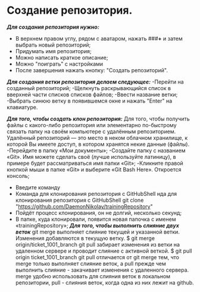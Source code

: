 # Создание репозитория.

***Для создания репозитория нужно:***
- В верхнем правом углу, рядом с аватаром, нажать ###**+** и затем выбрать новый репозиторий;
- Придумать имя репозитория;
- Можно написать краткое описание;
- Можно "поиграть" с настройками
- После завершения нажать кнопку: "Создать репозиторий".

***Для создания ветки репозитория делаем следующее:***
-Перейти на созданный репозиторий;
-Щелкнуть раскрывающийся список в вверхней части списков списков файлов;
-Ввести название ветки;
-Выбрать синюю ветку в появившемся окне и нажать "Enter" на клавиатуре.

***Для того, чтобы создать клон репозитория:***
Для того, чтобы получить файлы с какого-либо репозитория или элементарно по-быстрому связать папку на своём компьютере с удалённым репозиторием. Удалённый репозиторий — это место в неком облачном хранилище, к которой Вы имеете доступ, в котором хранятся некие данные (файлы). -Перейдите в папку «Мои документы»; -Создайте папку с названием «Git». Имя можете сделать своё (лучше используйте латиницу), в примере будет рассматриваться имя папки «Git»; -Кликните правой кнопкой мыши в папке «Git» и выберите «Git Bash Here». Откроется консоль;
 - Введите команду
 - Команда для клонирования репозитория с GitHubShell нда для клонирования репозитория с GitHubShell git clone "https://github.com/DaemonNikolay/trainingRepository"
 - Пойдёт процесс клонирования, он не долгий, несколько секунд;
 - В папке, куда клонировали, появится новая папочка с именем «trainingRepository»;
 ***Для того, чтобы выполнить слияние двух веток***
git merge выполняет слияние текущей и указанной ветки. Изменения добавляются в текущую ветку. $ git merge origin/ticket_1001_branch git pull забирает изменения из ветки на удаленном сервере и проводит слияние с активной веткой. $ git pull origin ticket_1001_branch git pull отличается от git merge тем, что merge только выполняет слияние веток, а pull прежде чем выполнить слияние - закачивает изменения с удаленного сервера. merge удобно использовать для слияния веток в локальном репозитории, pull - слияния веток, когда одна из них лежит на github.
